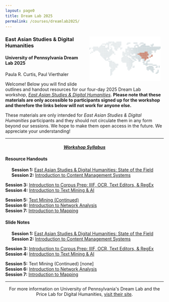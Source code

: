 ```yaml
---
layout: page0
title: Dream Lab 2025
permalink: /courses/dreamlab2025/
---
```


<div style>
<img src="/images/east_asia_bg.png" style="float:right;max-width:45%;padding: 10px 10px 10px 15px;">
</div><h3>East Asian Studies & Digital Humanities</h3><p>
<h4>University of Pennsylvania Dream Lab 2025</h4>
<p></p>
Paula R. Curtis, Paul Vierthaler<p></p>
<p></p>
Welcome! Below you will find slide outlines and handout resources for our four-day 2025 Dream Lab workshop, <em><a href="https://web.sas.upenn.edu/dream-lab/east-asian-studies-digital-humanities-2025/">East Asian Studies & Digital Humanities</a></em>. <b>Please note that these materials are only accessible to participants signed up for the workshop and therefore the links below will not work for anyone else.</b><p></p>
These materials are only intended for <em>East Asian Studies & Digital Humanities</em> participants and they should not circulate them in any form beyond our sessions. We hope to make them open access in the future. We appreciate your understanding!
<p></p>
<hr>
<p></p>
<center><em><h4><a href="https://docs.google.com/document/d/128aG5gzw5LrVb-9_bFlCC2iW2cBlhoyduq2Mx-T8tBI/edit?usp=sharing">Workshop Syllabus</a></h4></em></center><p></p>
<p></p>

<h4>Resource Handouts</h4><p></p>

<span style="padding-left: 20px; display:block"><b>Session 1:</b> <a href="https://docs.google.com/document/d/1SBHEGDNE2T1paVHooVgVhPSuLbEvSfkl3x-VpAWuJHg/edit?usp=sharing">East Asian Studies & Digital Humanities: State of the Field</a><br>
<b>Session 2:</b> <a href="https://docs.google.com/document/d/1mP2q69snd-ccw5HEFEEbWqWvqMXyH87It473mC5Vyi0/edit?usp=sharing">Introduction to Content Management Systems</a><br>
<p></p>
<b>Session 3:</b> <a href="https://docs.google.com/document/d/1bxCRG5uJQuoDRTQdDkAvwY0A4Wy0C5cBKOTywr__6As/edit?usp=sharing">Introduction to Corpus Prep: IIIF, OCR, Text Editors, & RegEx</a><br>
<b>Session 4:</b> <a href="https://docs.google.com/document/d/1ViCxnYI310902JOBXRjIJ3n4e_vreyQFxP-sxQkhFB0/edit?usp=sharing">Introduction to Text Mining & AI</a><br>
<p></p>
<b>Session 5:</b> <a href="https://docs.google.com/document/d/1vgtiSbr0OIajNF3ehZ9a7X7gIirAHESeJY1Ay2OZDTA/edit?usp=sharing">Text Mining (Continued)</a><br>
<b>Session 6:</b> <a href="https://docs.google.com/document/d/1RP3wUHvf1Nx7xUKH74cPkd7OohY87RGfJ7ZPCHXxnx8/edit?usp=sharing">Introduction to Network Analysis</a><br>
<b>Session 7:</b> <a href="https://docs.google.com/document/d/10M239aDM5U-Pb9Xs1VQkbX-lKEkW3mPDL44-OXPAj9Q/edit?usp=sharing">Introduction to Mapping</a><br>
</span>
<p></p>
<p></p>
<h4>Slide Notes</h4><p></p>

<span style="padding-left: 20px; display:block"><b>Session 1:</b> <a href="https://docs.google.com/document/d/1qtj3Vw1xqtECDKljW1DOyGlEzCs6_UINmmvATpFu4Lo/edit?usp=sharing">East Asian Studies & Digital Humanities: State of the Field</a><br>
<b>Session 2:</b> <a href="https://docs.google.com/document/d/1Mq3euvs93RTBEfJVjTQPwZe56pV0YMOkB7WfaI1Ngi0/edit?usp=sharing"> Introduction to Content Management Systems</a><br>
<p></p>
<b>Session 3:</b> <a href="https://docs.google.com/document/d/1Nu05R0HlimNBkfPhLMIFjCDOT5NLN9qTlmOHo5esy1c/edit?usp=sharing">Introduction to Corpus Prep: IIIF, OCR, Text Editors, & RegEx</a><br>
<b>Session 4:</b> <a href="https://docs.google.com/document/d/1o4PziQs_gOXpmEoMbwk7BD9c7BApdW3ZzBqQr_Nq7hM/edit?usp=sharing">Introduction to Text Mining & AI</a><br>
<p></p>
<b>Session 5:</b> Text Mining (Continued) [none]<br>
<b>Session 6:</b> <a href="https://docs.google.com/document/d/1VOhhQTWMzJRkOn3bWszkhw-PuBHqJj-Ca9QQg5bAQe4/edit?usp=sharing">Introduction to Network Analysis</a><br>
<b>Session 7:</b> <a href="https://docs.google.com/document/d/1cLHJxf3yQa4qvjrXvtr3yfV39TF_0Dey6Z_o5CmYMl0/edit?usp=sharing">Introduction to Mapping</a><br>
</span>
<p></p>
<p></p>
<hr>
<p></p>
<center>For more information on University of Pennsylvania's Dream Lab and the Price Lab for Digital Humanities, <a href="https://web.sas.upenn.edu/dream-lab/">visit their site</a>.</center>
